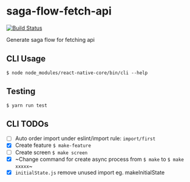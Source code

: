# saga-flow-fetch-api 
[![Build Status](https://travis-ci.org/phakpoom/saga-flow-fetch-api.svg?branch=master)](https://travis-ci.org/phakpoom/saga-flow-fetch-api)

  Generate saga flow for fetching api

## CLI Usage
`$ node node_modules/react-native-core/bin/cli --help`

## Testing
`$ yarn run test`

## CLI TODOs
- [ ] Auto order import under eslint/import rule: `import/first`
- [x] Create feature `$ make-feature`
- [ ] Create screen `$ make screen`
- [x] ~Change command for create async process from `$ make` to `$ make xxxxx`~
- [x] `initialState.js` remove unused import eg. makeInitialState
